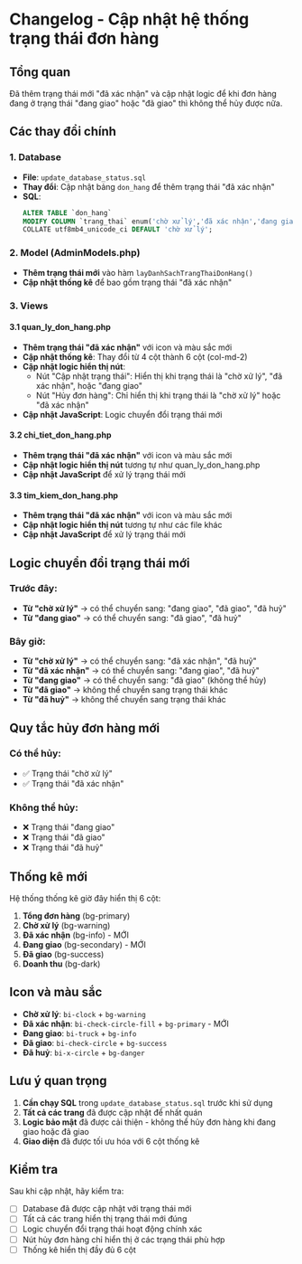 # Changelog - Cập nhật hệ thống trạng thái đơn hàng

## Tổng quan
Đã thêm trạng thái mới "đã xác nhận" và cập nhật logic để khi đơn hàng đang ở trạng thái "đang giao" hoặc "đã giao" thì không thể hủy được nữa.

## Các thay đổi chính

### 1. Database
- **File**: `update_database_status.sql`
- **Thay đổi**: Cập nhật bảng `don_hang` để thêm trạng thái "đã xác nhận"
- **SQL**: 
  ```sql
  ALTER TABLE `don_hang` 
  MODIFY COLUMN `trang_thai` enum('chờ xử lý','đã xác nhận','đang giao','đã giao','đã huỷ') 
  COLLATE utf8mb4_unicode_ci DEFAULT 'chờ xử lý';
  ```

### 2. Model (AdminModels.php)
- **Thêm trạng thái mới** vào hàm `layDanhSachTrangThaiDonHang()`
- **Cập nhật thống kê** để bao gồm trạng thái "đã xác nhận"

### 3. Views

#### 3.1 quan_ly_don_hang.php
- **Thêm trạng thái "đã xác nhận"** với icon và màu sắc mới
- **Cập nhật thống kê**: Thay đổi từ 4 cột thành 6 cột (col-md-2)
- **Cập nhật logic hiển thị nút**:
  - Nút "Cập nhật trạng thái": Hiển thị khi trạng thái là "chờ xử lý", "đã xác nhận", hoặc "đang giao"
  - Nút "Hủy đơn hàng": Chỉ hiển thị khi trạng thái là "chờ xử lý" hoặc "đã xác nhận"
- **Cập nhật JavaScript**: Logic chuyển đổi trạng thái mới

#### 3.2 chi_tiet_don_hang.php
- **Thêm trạng thái "đã xác nhận"** với icon và màu sắc mới
- **Cập nhật logic hiển thị nút** tương tự như quan_ly_don_hang.php
- **Cập nhật JavaScript** để xử lý trạng thái mới

#### 3.3 tim_kiem_don_hang.php
- **Thêm trạng thái "đã xác nhận"** với icon và màu sắc mới
- **Cập nhật logic hiển thị nút** tương tự như các file khác
- **Cập nhật JavaScript** để xử lý trạng thái mới

## Logic chuyển đổi trạng thái mới

### Trước đây:
- **Từ "chờ xử lý"** → có thể chuyển sang: "đang giao", "đã giao", "đã huỷ"
- **Từ "đang giao"** → có thể chuyển sang: "đã giao", "đã huỷ"

### Bây giờ:
- **Từ "chờ xử lý"** → có thể chuyển sang: "đã xác nhận", "đã huỷ"
- **Từ "đã xác nhận"** → có thể chuyển sang: "đang giao", "đã huỷ"
- **Từ "đang giao"** → có thể chuyển sang: "đã giao" (không thể hủy)
- **Từ "đã giao"** → không thể chuyển sang trạng thái khác
- **Từ "đã huỷ"** → không thể chuyển sang trạng thái khác

## Quy tắc hủy đơn hàng mới

### Có thể hủy:
- ✅ Trạng thái "chờ xử lý"
- ✅ Trạng thái "đã xác nhận"

### Không thể hủy:
- ❌ Trạng thái "đang giao"
- ❌ Trạng thái "đã giao"
- ❌ Trạng thái "đã huỷ"

## Thống kê mới
Hệ thống thống kê giờ đây hiển thị 6 cột:
1. **Tổng đơn hàng** (bg-primary)
2. **Chờ xử lý** (bg-warning)
3. **Đã xác nhận** (bg-info) - MỚI
4. **Đang giao** (bg-secondary) - MỚI
5. **Đã giao** (bg-success)
6. **Doanh thu** (bg-dark)

## Icon và màu sắc
- **Chờ xử lý**: `bi-clock` + `bg-warning`
- **Đã xác nhận**: `bi-check-circle-fill` + `bg-primary` - MỚI
- **Đang giao**: `bi-truck` + `bg-info`
- **Đã giao**: `bi-check-circle` + `bg-success`
- **Đã huỷ**: `bi-x-circle` + `bg-danger`

## Lưu ý quan trọng
1. **Cần chạy SQL** trong `update_database_status.sql` trước khi sử dụng
2. **Tất cả các trang** đã được cập nhật để nhất quán
3. **Logic bảo mật** đã được cải thiện - không thể hủy đơn hàng khi đang giao hoặc đã giao
4. **Giao diện** đã được tối ưu hóa với 6 cột thống kê

## Kiểm tra
Sau khi cập nhật, hãy kiểm tra:
- [ ] Database đã được cập nhật với trạng thái mới
- [ ] Tất cả các trang hiển thị trạng thái mới đúng
- [ ] Logic chuyển đổi trạng thái hoạt động chính xác
- [ ] Nút hủy đơn hàng chỉ hiển thị ở các trạng thái phù hợp
- [ ] Thống kê hiển thị đầy đủ 6 cột
